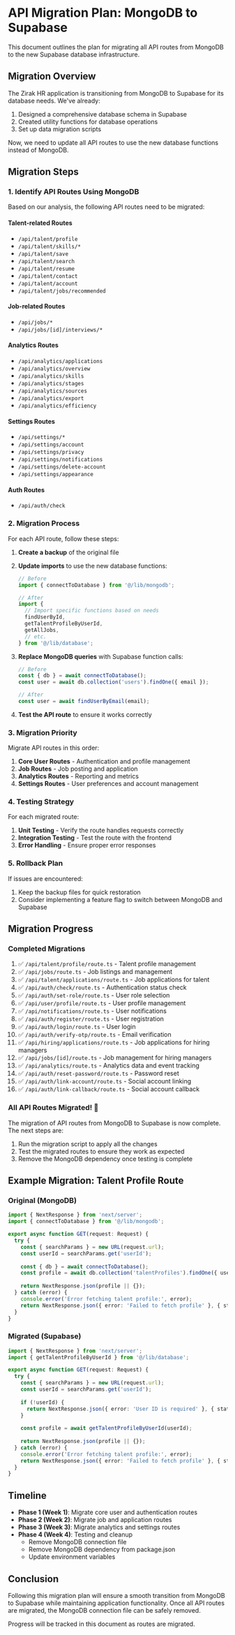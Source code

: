 # API Migration Plan: MongoDB to Supabase

This document outlines the plan for migrating all API routes from MongoDB to the new Supabase database infrastructure.

## Migration Overview

The Zirak HR application is transitioning from MongoDB to Supabase for its database needs. We've already:

1. Designed a comprehensive database schema in Supabase
2. Created utility functions for database operations
3. Set up data migration scripts

Now, we need to update all API routes to use the new database functions instead of MongoDB.

## Migration Steps

### 1. Identify API Routes Using MongoDB

Based on our analysis, the following API routes need to be migrated:

#### Talent-related Routes
- `/api/talent/profile`
- `/api/talent/skills/*`
- `/api/talent/save`
- `/api/talent/search`
- `/api/talent/resume`
- `/api/talent/contact`
- `/api/talent/account`
- `/api/talent/jobs/recommended`

#### Job-related Routes
- `/api/jobs/*`
- `/api/jobs/[id]/interviews/*`

#### Analytics Routes
- `/api/analytics/applications`
- `/api/analytics/overview`
- `/api/analytics/skills`
- `/api/analytics/stages`
- `/api/analytics/sources`
- `/api/analytics/export`
- `/api/analytics/efficiency`

#### Settings Routes
- `/api/settings/*`
- `/api/settings/account`
- `/api/settings/privacy`
- `/api/settings/notifications`
- `/api/settings/delete-account`
- `/api/settings/appearance`

#### Auth Routes
- `/api/auth/check`

### 2. Migration Process

For each API route, follow these steps:

1. **Create a backup** of the original file
2. **Update imports** to use the new database functions:
   ```typescript
   // Before
   import { connectToDatabase } from '@/lib/mongodb';
   
   // After
   import { 
     // Import specific functions based on needs
     findUserById,
     getTalentProfileByUserId,
     getAllJobs,
     // etc.
   } from '@/lib/database';
   ```

3. **Replace MongoDB queries** with Supabase function calls:
   ```typescript
   // Before
   const { db } = await connectToDatabase();
   const user = await db.collection('users').findOne({ email });
   
   // After
   const user = await findUserByEmail(email);
   ```

4. **Test the API route** to ensure it works correctly

### 3. Migration Priority

Migrate API routes in this order:

1. **Core User Routes** - Authentication and profile management
2. **Job Routes** - Job posting and application
3. **Analytics Routes** - Reporting and metrics
4. **Settings Routes** - User preferences and account management

### 4. Testing Strategy

For each migrated route:

1. **Unit Testing** - Verify the route handles requests correctly
2. **Integration Testing** - Test the route with the frontend
3. **Error Handling** - Ensure proper error responses

### 5. Rollback Plan

If issues are encountered:

1. Keep the backup files for quick restoration
2. Consider implementing a feature flag to switch between MongoDB and Supabase

## Migration Progress

### Completed Migrations
1. ✅ `/api/talent/profile/route.ts` - Talent profile management
2. ✅ `/api/jobs/route.ts` - Job listings and management
3. ✅ `/api/talent/applications/route.ts` - Job applications for talent
4. ✅ `/api/auth/check/route.ts` - Authentication status check
5. ✅ `/api/auth/set-role/route.ts` - User role selection
6. ✅ `/api/user/profile/route.ts` - User profile management
7. ✅ `/api/notifications/route.ts` - User notifications
8. ✅ `/api/auth/register/route.ts` - User registration
9. ✅ `/api/auth/login/route.ts` - User login
10. ✅ `/api/auth/verify-otp/route.ts` - Email verification
11. ✅ `/api/hiring/applications/route.ts` - Job applications for hiring managers
12. ✅ `/api/jobs/[id]/route.ts` - Job management for hiring managers
13. ✅ `/api/analytics/route.ts` - Analytics data and event tracking
14. ✅ `/api/auth/reset-password/route.ts` - Password reset
15. ✅ `/api/auth/link-account/route.ts` - Social account linking
16. ✅ `/api/auth/link-callback/route.ts` - Social account callback

### All API Routes Migrated! 🎉

The migration of API routes from MongoDB to Supabase is now complete. The next steps are:

1. Run the migration script to apply all the changes
2. Test the migrated routes to ensure they work as expected
3. Remove the MongoDB dependency once testing is complete

## Example Migration: Talent Profile Route

### Original (MongoDB)
```typescript
import { NextResponse } from 'next/server';
import { connectToDatabase } from '@/lib/mongodb';

export async function GET(request: Request) {
  try {
    const { searchParams } = new URL(request.url);
    const userId = searchParams.get('userId');
    
    const { db } = await connectToDatabase();
    const profile = await db.collection('talentProfiles').findOne({ userId });
    
    return NextResponse.json(profile || {});
  } catch (error) {
    console.error('Error fetching talent profile:', error);
    return NextResponse.json({ error: 'Failed to fetch profile' }, { status: 500 });
  }
}
```

### Migrated (Supabase)
```typescript
import { NextResponse } from 'next/server';
import { getTalentProfileByUserId } from '@/lib/database';

export async function GET(request: Request) {
  try {
    const { searchParams } = new URL(request.url);
    const userId = searchParams.get('userId');
    
    if (!userId) {
      return NextResponse.json({ error: 'User ID is required' }, { status: 400 });
    }
    
    const profile = await getTalentProfileByUserId(userId);
    
    return NextResponse.json(profile || {});
  } catch (error) {
    console.error('Error fetching talent profile:', error);
    return NextResponse.json({ error: 'Failed to fetch profile' }, { status: 500 });
  }
}
```

## Timeline

- **Phase 1 (Week 1)**: Migrate core user and authentication routes
- **Phase 2 (Week 2)**: Migrate job and application routes
- **Phase 3 (Week 3)**: Migrate analytics and settings routes
- **Phase 4 (Week 4)**: Testing and cleanup
  - Remove MongoDB connection file
  - Remove MongoDB dependency from package.json
  - Update environment variables

## Conclusion

Following this migration plan will ensure a smooth transition from MongoDB to Supabase while maintaining application functionality. Once all API routes are migrated, the MongoDB connection file can be safely removed.

Progress will be tracked in this document as routes are migrated.
